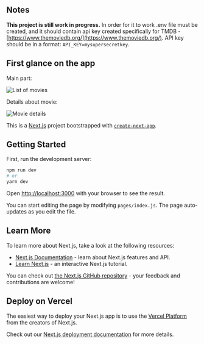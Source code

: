 ## Notes
**This project is still work in progress.**
In order for it to work .env file must be created, and it should contain api key created specifically for TMDB - [https://www.themoviedb.org/](https://www.themoviedb.org/).
API key should be in a format: `API_KEY=mysupersecretkey`. 

## First glance on the app
Main part: 

![List of movies](https://drive.google.com/file/d/1PoF5pB1-z_Ou8pv2Ypr1R-O31PfqooBc/view?usp=sharing)

Details about movie:

![Movie details](https://drive.google.com/file/d/1-uOwnDXo69wGPJ3f4qe8R5ORsoQkW0HN/view?usp=sharing)

This is a [Next.js](https://nextjs.org/) project bootstrapped with [`create-next-app`](https://github.com/vercel/next.js/tree/canary/packages/create-next-app).

## Getting Started

First, run the development server:

```bash
npm run dev
# or
yarn dev
```

Open [http://localhost:3000](http://localhost:3000) with your browser to see the result.

You can start editing the page by modifying `pages/index.js`. The page auto-updates as you edit the file.

## Learn More

To learn more about Next.js, take a look at the following resources:

- [Next.js Documentation](https://nextjs.org/docs) - learn about Next.js features and API.
- [Learn Next.js](https://nextjs.org/learn) - an interactive Next.js tutorial.

You can check out [the Next.js GitHub repository](https://github.com/vercel/next.js/) - your feedback and contributions are welcome!

## Deploy on Vercel

The easiest way to deploy your Next.js app is to use the [Vercel Platform](https://vercel.com/import?utm_medium=default-template&filter=next.js&utm_source=create-next-app&utm_campaign=create-next-app-readme) from the creators of Next.js.

Check out our [Next.js deployment documentation](https://nextjs.org/docs/deployment) for more details.
